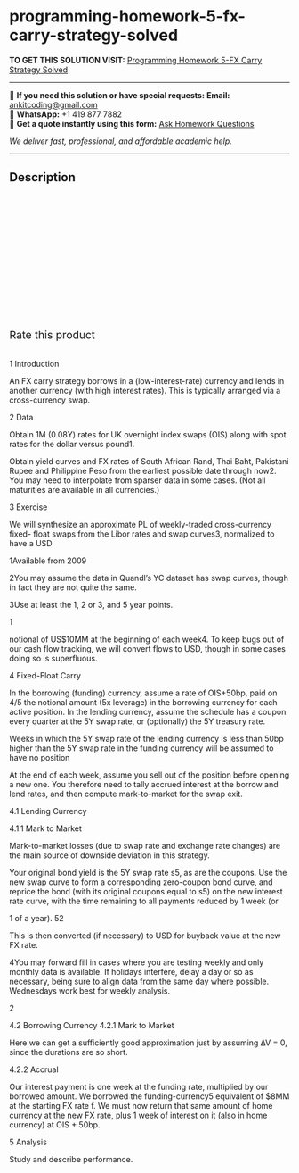 # programming-homework-5-fx-carry-strategy-solved
**TO GET THIS SOLUTION VISIT:** [Programming Homework 5-FX Carry Strategy Solved](https://www.ankitcodinghub.com/product/programming-homework-5-fx-carry-strategy-solved/)


---

📩 **If you need this solution or have special requests:** **Email:** ankitcoding@gmail.com  
📱 **WhatsApp:** +1 419 877 7882  
📄 **Get a quote instantly using this form:** [Ask Homework Questions](https://www.ankitcodinghub.com/services/ask-homework-questions/)

*We deliver fast, professional, and affordable academic help.*

---

<h2>Description</h2>



<div class="kk-star-ratings kksr-auto kksr-align-center kksr-valign-top" data-payload="{&quot;align&quot;:&quot;center&quot;,&quot;id&quot;:&quot;97964&quot;,&quot;slug&quot;:&quot;default&quot;,&quot;valign&quot;:&quot;top&quot;,&quot;ignore&quot;:&quot;&quot;,&quot;reference&quot;:&quot;auto&quot;,&quot;class&quot;:&quot;&quot;,&quot;count&quot;:&quot;0&quot;,&quot;legendonly&quot;:&quot;&quot;,&quot;readonly&quot;:&quot;&quot;,&quot;score&quot;:&quot;0&quot;,&quot;starsonly&quot;:&quot;&quot;,&quot;best&quot;:&quot;5&quot;,&quot;gap&quot;:&quot;4&quot;,&quot;greet&quot;:&quot;Rate this product&quot;,&quot;legend&quot;:&quot;0\/5 - (0 votes)&quot;,&quot;size&quot;:&quot;24&quot;,&quot;title&quot;:&quot;Programming Homework 5-FX Carry Strategy Solved&quot;,&quot;width&quot;:&quot;0&quot;,&quot;_legend&quot;:&quot;{score}\/{best} - ({count} {votes})&quot;,&quot;font_factor&quot;:&quot;1.25&quot;}">

<div class="kksr-stars">

<div class="kksr-stars-inactive">
            <div class="kksr-star" data-star="1" style="padding-right: 4px">


<div class="kksr-icon" style="width: 24px; height: 24px;"></div>
        </div>
            <div class="kksr-star" data-star="2" style="padding-right: 4px">


<div class="kksr-icon" style="width: 24px; height: 24px;"></div>
        </div>
            <div class="kksr-star" data-star="3" style="padding-right: 4px">


<div class="kksr-icon" style="width: 24px; height: 24px;"></div>
        </div>
            <div class="kksr-star" data-star="4" style="padding-right: 4px">


<div class="kksr-icon" style="width: 24px; height: 24px;"></div>
        </div>
            <div class="kksr-star" data-star="5" style="padding-right: 4px">


<div class="kksr-icon" style="width: 24px; height: 24px;"></div>
        </div>
    </div>

<div class="kksr-stars-active" style="width: 0px;">
            <div class="kksr-star" style="padding-right: 4px">


<div class="kksr-icon" style="width: 24px; height: 24px;"></div>
        </div>
            <div class="kksr-star" style="padding-right: 4px">


<div class="kksr-icon" style="width: 24px; height: 24px;"></div>
        </div>
            <div class="kksr-star" style="padding-right: 4px">


<div class="kksr-icon" style="width: 24px; height: 24px;"></div>
        </div>
            <div class="kksr-star" style="padding-right: 4px">


<div class="kksr-icon" style="width: 24px; height: 24px;"></div>
        </div>
            <div class="kksr-star" style="padding-right: 4px">


<div class="kksr-icon" style="width: 24px; height: 24px;"></div>
        </div>
    </div>
</div>


<div class="kksr-legend" style="font-size: 19.2px;">
            <span class="kksr-muted">Rate this product</span>
    </div>
    </div>
<div class="page" title="Page 1">
<div class="layoutArea">
<div class="column">
&nbsp;

1 Introduction

An FX carry strategy borrows in a (low-interest-rate) currency and lends in another currency (with high interest rates). This is typically arranged via a cross-currency swap.

2 Data

Obtain 1M (0.08Y) rates for UK overnight index swaps (OIS) along with spot rates for the dollar versus pound1.

Obtain yield curves and FX rates of South African Rand, Thai Baht, Pakistani Rupee and Philippine Peso from the earliest possible date through now2. You may need to interpolate from sparser data in some cases. (Not all maturities are available in all currencies.)

3 Exercise

We will synthesize an approximate PL of weekly-traded cross-currency fixed- float swaps from the Libor rates and swap curves3, normalized to have a USD

1Available from 2009

2You may assume the data in Quandl’s YC dataset has swap curves, though in fact they are not quite the same.

3Use at least the 1, 2 or 3, and 5 year points.

1

</div>
</div>
</div>
<div class="page" title="Page 2">
<div class="layoutArea">
<div class="column">
notional of US$10MM at the beginning of each week4. To keep bugs out of our cash flow tracking, we will convert flows to USD, though in some cases doing so is superfluous.

4 Fixed-Float Carry

In the borrowing (funding) currency, assume a rate of OIS+50bp, paid on 4/5 the notional amount (5x leverage) in the borrowing currency for each active position. In the lending currency, assume the schedule has a coupon every quarter at the 5Y swap rate, or (optionally) the 5Y treasury rate.

Weeks in which the 5Y swap rate of the lending currency is less than 50bp higher than the 5Y swap rate in the funding currency will be assumed to have no position

At the end of each week, assume you sell out of the position before opening a new one. You therefore need to tally accrued interest at the borrow and lend rates, and then compute mark-to-market for the swap exit.

4.1 Lending Currency

4.1.1 Mark to Market

Mark-to-market losses (due to swap rate and exchange rate changes) are the main source of downside deviation in this strategy.

Your original bond yield is the 5Y swap rate s5, as are the coupons. Use the new swap curve to form a corresponding zero-coupon bond curve, and reprice the bond (with its original coupons equal to s5) on the new interest rate curve, with the time remaining to all payments reduced by 1 week (or

1 of a year). 52

This is then converted (if necessary) to USD for buyback value at the new FX rate.

4You may forward fill in cases where you are testing weekly and only monthly data is available. If holidays interfere, delay a day or so as necessary, being sure to align data from the same day where possible. Wednesdays work best for weekly analysis.

2

</div>
</div>
</div>
<div class="page" title="Page 3">
<div class="layoutArea">
<div class="column">
4.2 Borrowing Currency 4.2.1 Mark to Market

Here we can get a sufficiently good approximation just by assuming ∆V = 0, since the durations are so short.

4.2.2 Accrual

Our interest payment is one week at the funding rate, multiplied by our borrowed amount. We borrowed the funding-currency5 equivalent of $8MM at the starting FX rate f. We must now return that same amount of home currency at the new FX rate, plus 1 week of interest on it (also in home currency) at OIS + 50bp.

5 Analysis

Study and describe performance.

</div>
</div>
</div>
